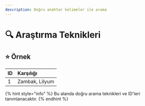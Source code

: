 ```yaml
---
description: Doğru anahtar kelimeler ile arama
---
```


# 🔍 Araştırma Teknikleri

## ⭐ Örnek

| ID | Karşılığı |
| :--- | :--- |
| 1 | Zambak, Lilyum |

{% hint style="info" %}
Bu alanda doğru arama teknikleri ve ID'leri tanımlanacaktır.
{% endhint %}



